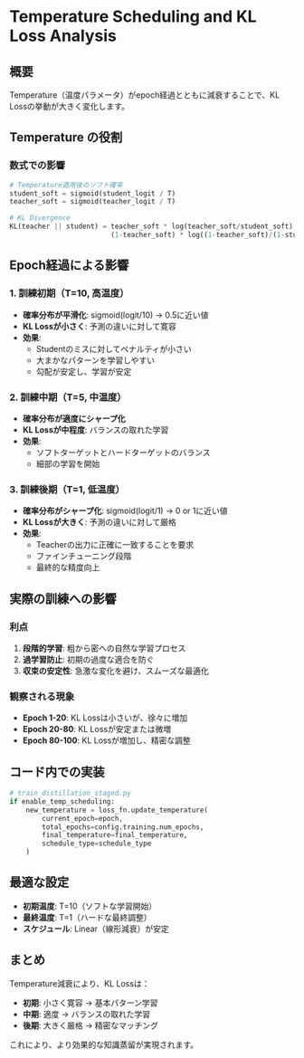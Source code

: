 # Temperature Scheduling and KL Loss Analysis

## 概要
Temperature（温度パラメータ）がepoch経過とともに減衰することで、KL Lossの挙動が大きく変化します。

## Temperature の役割

### 数式での影響
```python
# Temperature適用後のソフト確率
student_soft = sigmoid(student_logit / T)
teacher_soft = sigmoid(teacher_logit / T)

# KL Divergence
KL(teacher || student) = teacher_soft * log(teacher_soft/student_soft) + 
                         (1-teacher_soft) * log((1-teacher_soft)/(1-student_soft))
```

## Epoch経過による影響

### 1. 訓練初期（T=10, 高温度）
- **確率分布が平滑化**: sigmoid(logit/10) → 0.5に近い値
- **KL Lossが小さく**: 予測の違いに対して寛容
- **効果**:
  - Studentのミスに対してペナルティが小さい
  - 大まかなパターンを学習しやすい
  - 勾配が安定し、学習が安定

### 2. 訓練中期（T=5, 中温度）
- **確率分布が適度にシャープ化**
- **KL Lossが中程度**: バランスの取れた学習
- **効果**:
  - ソフトターゲットとハードターゲットのバランス
  - 細部の学習を開始

### 3. 訓練後期（T=1, 低温度）
- **確率分布がシャープ化**: sigmoid(logit/1) → 0 or 1に近い値
- **KL Lossが大きく**: 予測の違いに対して厳格
- **効果**:
  - Teacherの出力に正確に一致することを要求
  - ファインチューニング段階
  - 最終的な精度向上

## 実際の訓練への影響

### 利点
1. **段階的学習**: 粗から密への自然な学習プロセス
2. **過学習防止**: 初期の過度な適合を防ぐ
3. **収束の安定性**: 急激な変化を避け、スムーズな最適化

### 観察される現象
- **Epoch 1-20**: KL Lossは小さいが、徐々に増加
- **Epoch 20-80**: KL Lossが安定または微増
- **Epoch 80-100**: KL Lossが増加し、精密な調整

## コード内での実装
```python
# train_distillation_staged.py
if enable_temp_scheduling:
    new_temperature = loss_fn.update_temperature(
        current_epoch=epoch,
        total_epochs=config.training.num_epochs,
        final_temperature=final_temperature,
        schedule_type=schedule_type
    )
```

## 最適な設定
- **初期温度**: T=10（ソフトな学習開始）
- **最終温度**: T=1（ハードな最終調整）
- **スケジュール**: Linear（線形減衰）が安定

## まとめ
Temperature減衰により、KL Lossは：
- **初期**: 小さく寛容 → 基本パターン学習
- **中期**: 適度 → バランスの取れた学習
- **後期**: 大きく厳格 → 精密なマッチング

これにより、より効果的な知識蒸留が実現されます。
